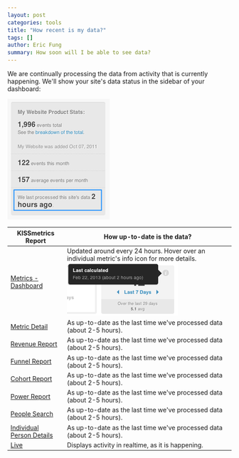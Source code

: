```yaml
---
layout: post
categories: tools
title: "How recent is my data?"
tags: []
author: Eric Fung
summary: How soon will I be able to see data?
---
```

We are continually processing the data from activity that is currently happening. We'll show your site's data status in the sidebar of your dashboard:

![Data Status][data-status]

KISSmetrics Report | How up-to-date is the data?
--------------------------- | -----------
[Metrics - Dashboard][dashboard] | Updated around every 24 hours. Hover over an individual metric's info icon for more details. ![Metric Dashboard][metric-dashboard]
[Metric Detail][over-time] | As up-to-date as the last time we've processed data (about 2-5 hours).
[Revenue Report][revenue] | As up-to-date as the last time we've processed data (about 2-5 hours).
[Funnel Report][funnel] | As up-to-date as the last time we've processed data (about 2-5 hours).
[Cohort Report][cohort] | As up-to-date as the last time we've processed data (about 2-5 hours).
[Power Report][power] | As up-to-date as the last time we've processed data (about 2-5 hours).
[People Search][people-search] | As up-to-date as the last time we've processed data (about 2-5 hours).
[Individual Person Details][person-details] | As up-to-date as the last time we've processed data (about 2-5 hours).
[Live][live] | Displays activity in realtime, as it is happening.

[dashboard]: /tools/metrics#dashboard
[over-time]: /tools/metrics#individual-metric-details
[revenue]: /tools/revenue-report
[funnel]: /tools/funnels
[cohort]: /tools/cohort-report
[power]: /tools/power-report
[people-search]: /tools/people-search
[person-details]: /tools/person-details
[live]: /tools/live

[data-status]: /images/tools/data-status/01-data.png
[metric-dashboard]: /images/tools/data-status/02-dashboard.png